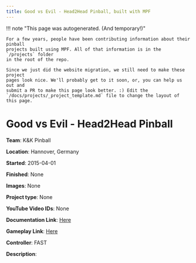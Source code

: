 ```yaml
---
title: Good vs Evil - Head2Head Pinball, built with MPF
---
```


<!-- This file is used as the template for all the individual project pages. -->

!!! note "This page was autogenerated. (And temporary!)"

    For a few years, people have been contributing information about their pinball
    projects built using MPF. All of that information is in the `/projects` folder
    in the root of the repo.

    Since we just did the website migration, we still need to make these project
    pages look nice. We'll probably get to it soon, or, you can help us out and
    submit a PR to make this page look better. :) Edit the
    `/docs/projects/_project_template.md` file to change the layout of this page.

# Good vs Evil - Head2Head Pinball

**Team**: K&K Pinball

**Location**: Hannover, Germany

**Started**: 2015-04-01

**Finished**: None

**Images**: None

**Project type**: None

**YouTube Video IDs**: None

**Documentation Link**: [Here](https://pinside.com/pinball/forum/topic/head2head-custom-pinball-machine-good-vs-evil)



**Gameplay Link**: [Here](https://youtu.be/ginYq-k496k)


**Controller**: FAST

**Description**:



<!-- Note, do not edit this file directly, as it will be overwritten when the list is regenerated.

To edit information about a project, edit the project's YAML file in the `/projects` folder. (Off the
root of the repo, not this folder which is `/www/projects`.)

To edit the look and feel or layout of this page, edit the `_project_template.md` file in the `/www/projects` folder. -->